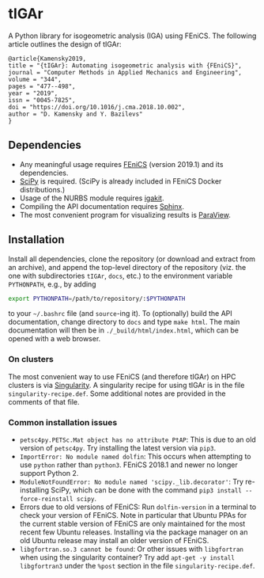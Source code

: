# tIGAr

A Python library for isogeometric analysis (IGA) using FEniCS.  The following article outlines the design of tIGAr:
```
@article{Kamensky2019,
title = "{tIGAr}: Automating isogeometric analysis with {FEniCS}",
journal = "Computer Methods in Applied Mechanics and Engineering",
volume = "344",
pages = "477--498",
year = "2019",
issn = "0045-7825",
doi = "https://doi.org/10.1016/j.cma.2018.10.002",
author = "D. Kamensky and Y. Bazilevs"
}
```

## Dependencies
* Any meaningful usage requires [FEniCS](https://fenicsproject.org/) (version 2019.1) and its dependencies.
* [SciPy](https://www.scipy.org/) is required.  (SciPy is already included in FEniCS Docker distributions.)
* Usage of the NURBS module requires [igakit](https://bitbucket.org/dalcinl/igakit).
* Compiling the API documentation requires [Sphinx](http://www.sphinx-doc.org/en/master/).
* The most convenient program for visualizing results is [ParaView](https://www.paraview.org/).

## Installation

Install all dependencies, clone the repository (or download and extract from an archive), and append the top-level directory of the repository (viz. the one with subdirectories `tIGAr`, `docs`, etc.) to the environment variable `PYTHONPATH`, e.g., by adding
```bash
export PYTHONPATH=/path/to/repository/:$PYTHONPATH
```
to your `~/.bashrc` file (and `source`-ing it).  To (optionally) build the API documentation, change directory to `docs` and type `make html`. The main documentation will then be in `./_build/html/index.html`, which can be opened with a web browser.  

### On clusters
The most convenient way to use FEniCS (and therefore tIGAr) on HPC clusters is via [Singularity](https://sylabs.io/singularity/).  A singularity recipe for using tIGAr is in the file `singularity-recipe.def`.  Some additional notes are provided in the comments of that file.  

### Common installation issues
* `petsc4py.PETSc.Mat object has no attribute PtAP`: This is due to an old version of `petsc4py`.  Try installing the latest version via `pip3`.
* `ImportError: No module named dolfin`: This occurs when attempting to use `python` rather than `python3`.  FEniCS 2018.1 and newer no longer support Python 2.
* `ModuleNotFoundError: No module named 'scipy._lib.decorator'`: Try re-installing SciPy, which can be done with the command `pip3 install --force-reinstall scipy`.
* Errors due to old versions of FEniCS: Run `dolfin-version` in a terminal to check your version of FEniCS.  Note in particular that Ubuntu PPAs for the current stable version of FEniCS are only maintained for the most recent few Ubuntu releases.  Installing via the package manager on an old Ubuntu release may install an older version of FEniCS.
* `libgfortran.so.3 cannot be found`: Or other issues with `libgfortran` when using the singularity container? Try add `apt-get -y install libgfortran3` under the `%post` section in the file `singularity-recipe.def`.